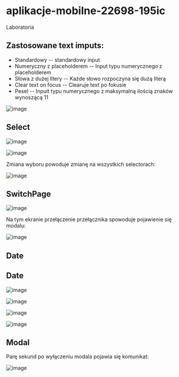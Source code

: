 # aplikacje-mobilne-22698-195ic
Laboratoria
## Zastosowane text imputs:
  - Standardowy -- standardowy input
  - Numeryczny z placeholderem -- Input typu numerycznego z placeholderem
  - Słowa z dużej litery -- Każde słowo rozpoczyna się dużą literą
  - Clear text on focus -- Clearuje text po fokusie
  - Pesel -- Inpuit typu numerycznego z maksymalną ilością znaków wynoszącą 11
  
![image](https://user-images.githubusercontent.com/56955430/168433952-2fd5e154-592f-4e54-af50-e1d765d0bd9c.png)

## Select

![image](https://user-images.githubusercontent.com/56955430/168435801-cc77b71c-8275-44e6-ab11-2ac31cba78a5.png)

![image](https://user-images.githubusercontent.com/56955430/168435827-8818d960-050c-4277-8268-1b94898b5beb.png)

 Zmiana wyboru powoduje zmianę na wszystkich selectorach:
 
 ![image](https://user-images.githubusercontent.com/56955430/168435905-ed541241-38f3-4e7f-bd09-96daed7d2524.png)

## SwitchPage

![image](https://user-images.githubusercontent.com/56955430/168439463-94d8cb07-8219-49fa-8073-ff1758b0ea75.png)

Na tym ekranie przełączenie przełącznika spowoduje pojawienie się modalu:

![image](https://user-images.githubusercontent.com/56955430/168439478-4d095294-aa70-4419-85be-9d12434343d1.png)

## Date

## Date

![image](https://user-images.githubusercontent.com/56955430/168439701-4c526e1b-515a-48ab-bc79-77835e083b1e.png)

![image](https://user-images.githubusercontent.com/56955430/168439706-529472bb-c5dd-4936-9898-1e8285e4e4b1.png)

![image](https://user-images.githubusercontent.com/56955430/168439710-d5e95e63-dfc6-4826-9b66-0878de5aac38.png)

![image](https://user-images.githubusercontent.com/56955430/168439714-984a1356-7aad-41d2-b6b0-8e33af3682b1.png)

## Modal

Parę sekund po wyłączeniu modala pojawia się komunikat: 

![image](https://user-images.githubusercontent.com/56955430/168440059-d63bab18-dc08-470b-8198-5f956ba8456e.png)

